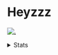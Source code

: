 # Heyzzz  

[![.](https://skillicons.dev/icons?i=js,java)](https://skillicons.dev)  

<details>
<summary>Stats</summary
<!--START_SECTION:waka-->

```text
JavaScript   18 hrs 53 mins  █████████████████████▒░░░   85.80 %
CSS          1 hr 46 mins    ██░░░░░░░░░░░░░░░░░░░░░░░   08.10 %
JSON         58 mins         █░░░░░░░░░░░░░░░░░░░░░░░░   04.41 %
C++          8 mins          ░░░░░░░░░░░░░░░░░░░░░░░░░   00.65 %
Markdown     5 mins          ░░░░░░░░░░░░░░░░░░░░░░░░░   00.42 %
```

<!--END_SECTION:waka-->
</details>
